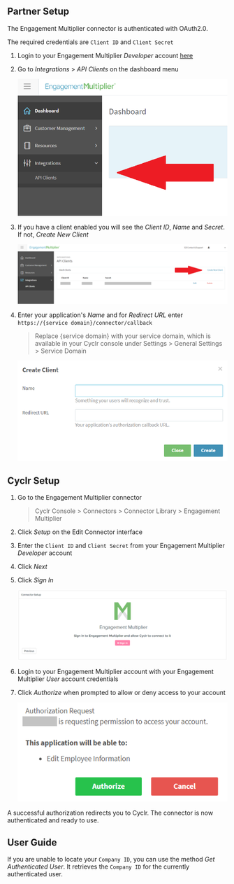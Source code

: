 
<section class="setup partner" markdown="1">

## Partner Setup

<div class="section-content" markdown="1">

The Engagement Multiplier connector is authenticated with OAuth2.0.

The required credentials are `Client ID` and `Client Secret`

1. Login to your Engagement Multiplier *Developer* account [here](http://em.envisionitmedia.com)

2. Go to *Integrations* > *API Clients* on the dashboard menu

   ![engagement multiplier interface](./images/engage_multi_1.png)

3. If you have a client enabled you will see the *Client ID*, *Name* and *Secret*. If not, *Create New Client*

   ![engagement multiplier interface](./images/engage_multi_2.png)

4. Enter your application's *Name* and for *Redirect URL* enter `https://{service domain}/connector/callback`

   > Replace {service domain} with your service domain, which is available in your Cyclr console under Settings > General Settings > Service Domain

   ![engagement multiplier interface](./images/engage_multi_3.png)

</div>

</section>

<section class="setup partner" markdown="1">

## Cyclr Setup

<div class="section-content" markdown="1">

1. Go to the Engagement Multiplier connector

   > Cyclr Console > Connectors > Connector Library > Engagement Multiplier

2. Click *Setup* on the Edit Connector interface

3. Enter the `Client ID` and `Client Secret` from your Engagement Multiplier *Developer* account

4. Click *Next*

5. Click *Sign In*

   ![engagement multiplier interface](./images/engage_multi_5.png)

6. Login to your Engagement Multiplier account with your Engagement Multiplier *User* account credentials

7. Click *Authorize* when prompted to allow or deny access to your account

   ![engagement multiplier interface](./images/engage_multi_4.png)

A successful authorization redirects you to Cyclr. The connector is now authenticated and ready to use.

</div>

</section>

<section class="userguide" markdown="1">

## User Guide

<div class="section-content" markdown="1">

If you are unable to locate your `Company ID`, you can use the method *Get Authenticated User*. It retrieves  the `Company ID` for the currently authenticated user.

</div>

</section>
